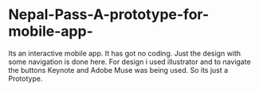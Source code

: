 # Nepal-Pass-A-prototype-for-mobile-app-
Its an interactive mobile app. It has got no coding. Just the design with some navigation is done here. For design i used illustrator and to navigate the buttons Keynote and Adobe Muse was being used. So its just a Prototype.
